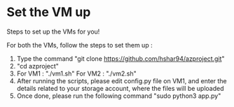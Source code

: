 # Set the VM up
Steps to set up the VMs for you!


For both the VMs, follow the steps to set them up :
  1. Type the command "git clone https://github.com/hshar94/azproject.git"
  2. "cd azproject"
  3. For VM1 : "./vm1.sh"
     For VM2 : "./vm2.sh"
  4. After running the scripts, please edit config.py file on VM1, and enter the details
     related to your storage account, where the files will be uploaded
  5. Once done, please run the following command
          "sudo python3 app.py"  
  
